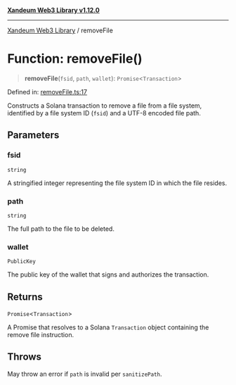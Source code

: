 [**Xandeum Web3 Library v1.12.0**](../README.md)

***

[Xandeum Web3 Library](../globals.md) / removeFile

# Function: removeFile()

> **removeFile**(`fsid`, `path`, `wallet`): `Promise`\<`Transaction`\>

Defined in: [removeFile.ts:17](https://github.com/Xandeum/test_web3/blob/main/src/removeFile.ts#L17)

Constructs a Solana transaction to remove a file from a  file system,
identified by a file system ID (`fsid`) and a UTF-8 encoded file path.

## Parameters

### fsid

`string`

A stringified integer representing the file system ID in which the file resides.

### path

`string`

The full path to the file to be deleted.

### wallet

`PublicKey`

The public key of the wallet that signs and authorizes the transaction.

## Returns

`Promise`\<`Transaction`\>

A Promise that resolves to a Solana `Transaction` object containing the remove file instruction.

## Throws

May throw an error if `path` is invalid per `sanitizePath`.
